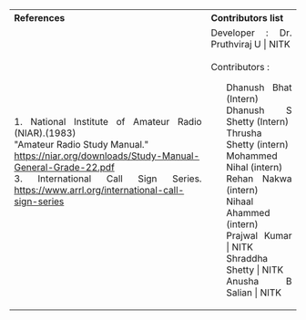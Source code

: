 <table style="text-align: justify;">
<tr style="background-color: transparent;">
  <th>References</th>
    <th>Contributors list</th>
  </tr>
  <tr style="background-color: transparent;">
  <td>
    1. National Institute of Amateur Radio (NIAR).(1983)<br> "Amateur Radio Study Manual." <br><a href="http://www.niar.org/downloads/ham-downloads/Study-Manual.pdf>http://www.niar.org/downloads/ham-downloads/Study-Manual.pdf</a></br>
    2. Amateur Station Operator’s Certificate Examination, - niar.org. (n.d.). <a href="https://niar.org/downloads/Study-Manual-General-Grade-22.pdf">https://niar.org/downloads/Study-Manual-General-Grade-22.pdf</a> </br>
    3. International Call Sign Series. <a href="https://www.arrl.org/international-call-sign-series">https://www.arrl.org/international-call-sign-series</a></br></br>
   </td>
    <td>Developer : Dr. Pruthviraj U | NITK</br></br>
    Contributors :
    <ul style="list-style-type: none;">
      <li>Dhanush Bhat (Intern) </li>
      <li>Dhanush S Shetty (Intern) </li>
      <li>Thrusha Shetty (intern)</li>
      <li>Mohammed Nihal (intern)</li>
      <li>Rehan Nakwa (intern)</li>
      <li>Nihaal Ahammed (intern)</li>
      <li>Prajwal Kumar | NITK</li>
      <li>Shraddha Shetty | NITK</li>
      <li>Anusha B Salian | NITK</li>
    </ul></td>
  </tr>
</table>
